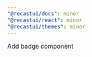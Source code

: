 ```yaml
---
"@recastui/docs": minor
"@recastui/react": minor
"@recastui/themes": minor
---
```


Add badge component
